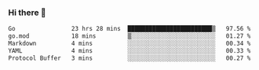 ### Hi there 👋

<!--
**yeya24/yeya24** is a ✨ _special_ ✨ repository because its `README.md` (this file) appears on your GitHub profile.

Here are some ideas to get you started:

- 🔭 I’m currently working on ...
- 🌱 I’m currently learning ...
- 👯 I’m looking to collaborate on ...
- 🤔 I’m looking for help with ...
- 💬 Ask me about ...
- 📫 How to reach me: ...
- 😄 Pronouns: ...
- ⚡ Fun fact: ...
-->

<!--START_SECTION:waka-->

```txt
Go                23 hrs 28 mins  ████████████████████████▒   97.56 %
go.mod            18 mins         ▒░░░░░░░░░░░░░░░░░░░░░░░░   01.27 %
Markdown          4 mins          ░░░░░░░░░░░░░░░░░░░░░░░░░   00.34 %
YAML              4 mins          ░░░░░░░░░░░░░░░░░░░░░░░░░   00.33 %
Protocol Buffer   3 mins          ░░░░░░░░░░░░░░░░░░░░░░░░░   00.27 %
```

<!--END_SECTION:waka-->

